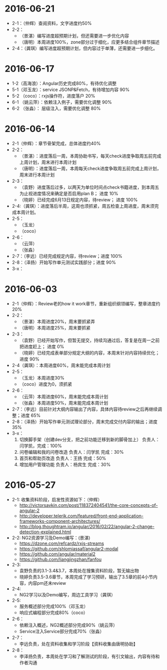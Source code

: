 # 2016-06-21
- 2-1：（仲辉）查阅资料，文字进度约50%
- 2-2：
    - （景湛）编写进度超预期计划，但还需要进一步优化内容
    - （唐明）本周进度100%，zone部分过于细化，应更多结合组件章节描述
- 2-4：（龚琪）编写进度超预期计划，但内容过于单薄，还需要进一步细化。

# 2016-06-17
- 1-2（高海浪）：Angular历史完成80%，有待优化调整
- 5-1（邓玉龙）：service JSONP&Fetch，有待增加内容 90%
- 5-2 （coco）：rxjs操作符，进度落户 20%
- 6-1 （姚云萍）：依赖注入例子，需要优化调整 90%
- 6-2 （张淼）： 层级注入，需要优化调整 80%

# 2016-06-14
- 2-1（仲辉）：章节骨架完成，总体进度约40%
- 2-2：
    - （景湛）：进度落后一周，本周协助书写，每天check进度争取周五前完成上周计划，周末进行本周计划
    - （唐明）：进度落后一周，本周每天check进度争取周五前完成上周计划，周末进行本周计划
- 2-3：
    - （袁野）进度落后过多，以两天为单位时间点check书籍进度，到本周五为止视进度情况来确定是否启用plan B； 进度 10%
    - （晓婷）已经完成6月13日规定内容，待review； 进度 100%
- 2-4:（龚琪）：进度落后半周，这周也须抓紧，周五检查上周进度，周末须完成本周计划。
- 2-5：
    - （玉龙）
    - （coco）
- 2-6：
    - （云萍）
    - （张淼）
- 2-7：（李远）已经完成规定内容，待review；进度 100%
- 2-8：（泽扬）开始写作单元测试实践部分；进度 90%
- 3-x：
   

# 2016-06-03
- 2-1（仲辉）：Review老的how it work章节，重新组织纲领编写，整章进度约20%
- 2-2：
    - （景湛）本周进度20%，周末要抓紧弄
    - （唐明）本周进度25%，周末要抓紧
- 2-3：
    - （袁野）已经开始写作，但暂无提交，持续沟通过后，答复是在周一之前把进度赶上； 进度 0%
    - （晓婷）已经完成表单部分规定大纲的内容，本周末针对内容持续优化； 进度 90%
- 2-4（龚琪）：本周进度60%，周末能完成本周计划
- 2-5：
    - （玉龙）本周进度30%
    - （coco）进度为0，须抓紧
- 2-6：
    - （云萍）本周进度60%，周末能完成本周计划
    - （张淼）本周进度50%，周末能完成本周计划
- 2-7：（李远）目前针对大纲内容输出了内容，具体内容待review之后再继续调整；进度 65%
- 2-8：（泽扬）开始写作单元测试理论部分，周末完成交付内容的输出；进度 35%
- 3-x：
    1. 切换脚手架（创建dev分支，把之前功能迁移到新的脚骨加上） 负责人：闫学凯，完成：100%
    2. 问卷编辑和我的问卷改造 负责人：闫学凯 完成：30%
    3. 首页和帮助页改造 负责人：王扬 完成：50%
    4. 增加用户管理功能 负责人：杨宾生 完成：30%

    
# 2016-05-27
- 2-1: 收集资料阶段，启发性资源如下：（仲辉）
    - http://victorsavkin.com/post/118372404541/the-core-concepts-of-angular-2
    - http://developer.telerik.com/featured/front-end-application-frameworks-component-architectures/
    - http://blog.thoughtram.io/angular/2016/02/22/angular-2-change-detection-explained.html
- 2-2: NG2资源学习及Demo编写：(景湛)
    - https://dzone.com/refcardz/rxjs-streams
    - https://github.com/shlomiassaf/angular2-modal
    - https://github.com/angular/material2
    - https://github.com/liangjingzhan/fanfou
- 2-3: 
    - 袁野负责的3.1-3.4&3.7，本周处在搜集资料阶段，暂无输出物
    - 晓婷负责3.5-3.6章节，本周完成了学习预研，输出了3.5章的前4小节内容，内容pm还未review
- 2-4: 
    - NG2学习以及Demo编写，周边工具学习（龚琪）
- 2-5:
    - 服务概述部分完成100%（邓玉龙）
    - 响应式编程部分完成80%（coco）
- 2-6：
    - 依赖注入概述，NG2概述部分完成90%（姚云萍）
    - Service注入Service部分完成70%（张淼） 
- 2-7：
    - 李远负责，处在资料收集和学习阶段【资料收集由唐明协助】
- 2-8：
    - 李泽扬负责，本周处在学习和了解测试的阶段，有引文输出，内容有待和作者沟通

